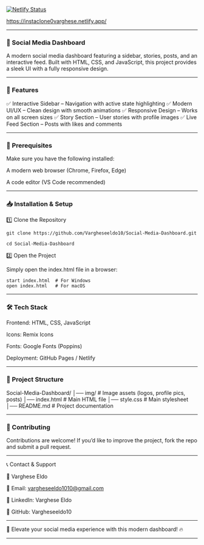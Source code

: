 

[![Netlify Status](https://api.netlify.com/api/v1/badges/672bdf0e-c6ef-4dbb-93c4-31688b29281d/deploy-status)](https://app.netlify.com/sites/statuesque-cranachan-46caa2/deploys)

https://instaclone0varghese.netlify.app/

---

### 📱 Social Media Dashboard

A modern social media dashboard featuring a sidebar, stories, posts, and an interactive feed. Built with HTML, CSS, and JavaScript, this project provides a sleek UI with a fully responsive design.


---

### 🚀 Features

✅ Interactive Sidebar – Navigation with active state highlighting
✅ Modern UI/UX – Clean design with smooth animations
✅ Responsive Design – Works on all screen sizes
✅ Story Section – User stories with profile images
✅ Live Feed Section – Posts with likes and comments


---

### 📌 Prerequisites

Make sure you have the following installed:

A modern web browser (Chrome, Firefox, Edge)

A code editor (VS Code recommended)



---

### 📥 Installation & Setup

1️⃣ Clone the Repository
```
git clone https://github.com/Vargheseeldo10/Social-Media-Dashboard.git
```
```
cd Social-Media-Dashboard
```
2️⃣ Open the Project

Simply open the index.html file in a browser:
```
start index.html  # For Windows
open index.html   # For macOS
```

---

### 🛠 Tech Stack

Frontend: HTML, CSS, JavaScript

Icons: Remix Icons

Fonts: Google Fonts (Poppins)

Deployment: GitHub Pages / Netlify



---

### 📂 Project Structure

Social-Media-Dashboard/
│── img/                # Image assets (logos, profile pics, posts)
│── index.html          # Main HTML file
│── style.css           # Main stylesheet
│── README.md           # Project documentation

---

### 📌 Contributing

Contributions are welcome! If you’d like to improve the project, fork the repo and submit a pull request.


---

📞 Contact & Support

💬 Varghese Eldo

📧 Email: vargheseeldo1010@gmail.com

💼 LinkedIn: Varghese Eldo

🔗 GitHub: Vargheseeldo10



---

🚀 Elevate your social media experience with this modern dashboard! 🔥


---

